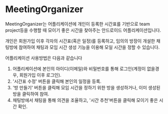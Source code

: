 # MeetingOrganizer

MeetingOrganizer는 어플리케이션에 개인이 등록한 시간표를 기반으로 team project등을 수행할 때 모이기 좋은 시간을 찾아주는 안드로이드 어플리케이션입니다.

개인은 회원가입 이후 각자의 시간표(혹은 일정)를 등록하고, 임의의 방장이 개설한 채팅방에 참여하여 채팅과 모임 시간 생성 기능을 이용해 모일 시간을 정할 수 있습니다.

어플리케이션 사용방법은 다음과 같습니다

1. 어플리케이션에 본인의 아이디(이메일)와 비밀번호를 통해 로그인(계정이 없을경우, 회원가입 이후 로그인).
2. '시간표 수정' 버튼을 클릭해 본인의 일정을 등록.
3. '방 만들기' 버튼을 클릭해 모임 시간을 정하기 위한 방을 생성하거나, 이미 생성된 방을 클릭하여 참여.
4. 채팅방에서 채팅을 통해 의견을 조율하고, '시간 추천'버튼을 클릭해 모이기 좋은 시간 확인.
